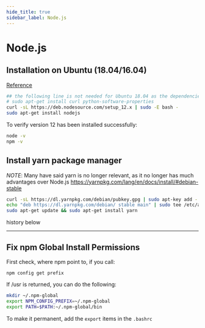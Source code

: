 ```yaml
---
hide_title: true
sidebar_label: Node.js
---
```


# Node.js

## Installation on Ubuntu (18.04/16.04)

[Reference](https://tecadmin.net/install-latest-nodejs-npm-on-ubuntu/)

``` bash
## the following line is not needed for Ubuntu 18.04 as the dependencies are installed already
# sudo apt-get install curl python-software-properties
curl -sL https://deb.nodesource.com/setup_12.x | sudo -E bash -
sudo apt-get install nodejs
```

To verify version 12 has been installed successfully:
``` bash
node -v 
npm -v
```



## Install yarn package manager

*NOTE*: Many have said yarn is no longer relevant, as it no longer has much advantages over Node.js
https://yarnpkg.com/lang/en/docs/install/#debian-stable

``` bash
curl -sL https://dl.yarnpkg.com/debian/pubkey.gpg | sudo apt-key add -
echo "deb https://dl.yarnpkg.com/debian/ stable main" | sudo tee /etc/apt/sources.list.d/yarn.list
sudo apt-get update && sudo apt-get install yarn

```

history below

---

## Fix npm Global Install Permissions

First check, where npm point to, if you call:

`npm config get prefix`

If /usr is returned, you can do the following:

``` bash
mkdir ~/.npm-global
export NPM_CONFIG_PREFIX=~/.npm-global
export PATH=$PATH:~/.npm-global/bin
```
To make it permanent, add the `export` items in the `.bashrc`